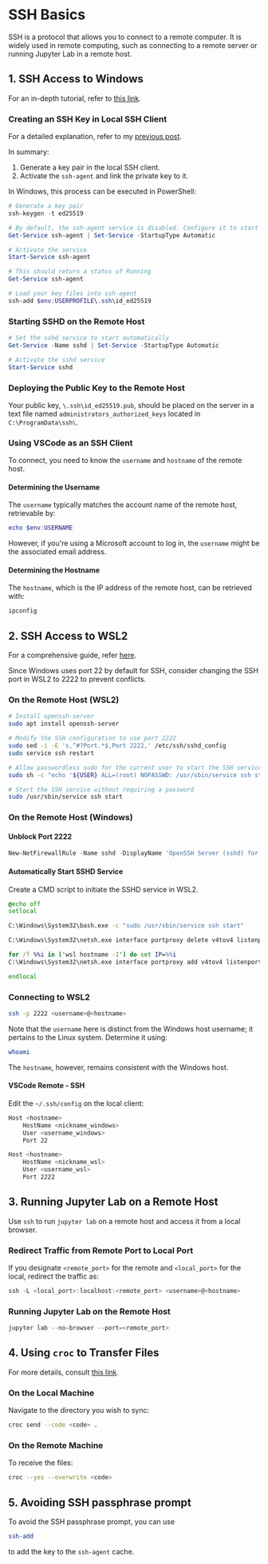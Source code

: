 # SSH Basics

SSH is a protocol that allows you to connect to a remote computer. It is widely used in remote computing, such as connecting to a remote server or running Jupyter Lab in a remote host.
<!--more-->

## 1. SSH Access to Windows

For an in-depth tutorial, refer to [this link](https://learn.microsoft.com/en-us/windows-server/administration/openssh/openssh_overview).

### Creating an SSH Key in Local SSH Client

For a detailed explanation, refer to my [previous post](../github-basics/).

In summary:

1. Generate a key pair in the local SSH client.
2. Activate the `ssh-agent` and link the private key to it.

In Windows, this process can be executed in PowerShell:

```powershell
# Generate a key pair
ssh-keygen -t ed25519

# By default, the ssh-agent service is disabled. Configure it to start automatically. Ensure you're running as an Administrator.
Get-Service ssh-agent | Set-Service -StartupType Automatic

# Activate the service
Start-Service ssh-agent

# This should return a status of Running
Get-Service ssh-agent

# Load your key files into ssh-agent
ssh-add $env:USERPROFILE\.ssh\id_ed25519
```

### Starting SSHD on the Remote Host

```powershell
# Set the sshd service to start automatically
Get-Service -Name sshd | Set-Service -StartupType Automatic

# Activate the sshd service
Start-Service sshd
```

### Deploying the Public Key to the Remote Host

Your public key, `\.ssh\id_ed25519.pub`, should be placed on the server in a text file named `administrators_authorized_keys` located in `C:\ProgramData\ssh\`.

### Using VSCode as an SSH Client

To connect, you need to know the `username` and `hostname` of the remote host.

#### Determining the Username

The `username` typically matches the account name of the remote host, retrievable by:

```powershell
echo $env:USERNAME
```

However, if you're using a Microsoft account to log in, the `username` might be the associated email address.

#### Determining the Hostname

The `hostname`, which is the IP address of the remote host, can be retrieved with:

```powershell
ipconfig
```

## 2. SSH Access to WSL2

For a comprehensive guide, refer [here](<https://jmmv.dev/2022/02/wsl-ssh-access.html>).

Since Windows uses port 22 by default for SSH, consider changing the SSH port in WSL2 to 2222 to prevent conflicts.

### On the Remote Host (WSL2)

```bash
# Install openssh-server
sudo apt install openssh-server

# Modify the SSH configuration to use port 2222
sudo sed -i -E 's,^#?Port.*$,Port 2222,' /etc/ssh/sshd_config
sudo service ssh restart

# Allow passwordless sudo for the current user to start the SSH service
sudo sh -c "echo '${USER} ALL=(root) NOPASSWD: /usr/sbin/service ssh start' >/etc/sudoers.d/service-ssh-start"

# Start the SSH service without requiring a password
sudo /usr/sbin/service ssh start
```

### On the Remote Host (Windows)

#### Unblock Port 2222

```powershell
New-NetFirewallRule -Name sshd -DisplayName 'OpenSSH Server (sshd) for WSL' -Enabled True -Direction Inbound -Protocol TCP -Action Allow -LocalPort 2222
```

#### Automatically Start SSHD Service

Create a CMD script to initiate the SSHD service in WSL2.

```cmd
@echo off
setlocal

C:\Windows\System32\bash.exe -c "sudo /usr/sbin/service ssh start"

C:\Windows\System32\netsh.exe interface portproxy delete v4tov4 listenport=2022 listenaddress=0.0.0.0 protocol=tcp

for /f %%i in ('wsl hostname -I') do set IP=%%i
C:\Windows\System32\netsh.exe interface portproxy add v4tov4 listenport=2022 listenaddress=0.0.0.0 connectport=2022 connectaddress=%IP%

endlocal
```

### Connecting to WSL2

```bash
ssh -p 2222 <username>@<hostname>
```

Note that the `username` here is distinct from the Windows host username; it pertains to the Linux system. Determine it using:

```bash
whoami
```

The `hostname`, however, remains consistent with the Windows host.

#### VSCode Remote - SSH

Edit the `~/.ssh/config` on the local client:

```bash
Host <hostname>
    HostName <nickname_windows>
    User <username_windows>
    Port 22

Host <hostname>
    HostName <nickname_wsl>
    User <username_wsl>
    Port 2222
```

## 3. Running Jupyter Lab on a Remote Host

Use `ssh` to run `jupyter lab` on a remote host and access it from a local browser.

### Redirect Traffic from Remote Port to Local Port

If you designate `<remote_port>` for the remote and `<local_port>` for the local, redirect the traffic as:

```powershell
ssh -L <local_port>:localhost:<remote_port> <username>@<hostname>
```

### Running Jupyter Lab on the Remote Host

```powershell
jupyter lab --no-browser --port=<remote_port>
```

## 4. Using `croc` to Transfer Files

For more details, consult [this link](https://github.com/schollz/croc).

### On the Local Machine

Navigate to the directory you wish to sync:

```bash
croc send --code <code> .
```

### On the Remote Machine

To receive the files:

```bash
croc --yes --overwrite <code>
```

## 5. Avoiding SSH passphrase prompt

To avoid the SSH passphrase prompt, you can use

```bash
ssh-add
```

to add the key to the `ssh-agent` cache.


